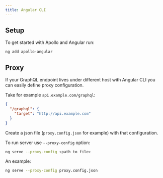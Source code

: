 ```yaml
---
title: Angular CLI
---
```


## Setup

To get started with Apollo and Angular run:

```bash
ng add apollo-angular
```

## Proxy

If your GraphQL endpoint lives under different host with Angular CLI you can easily define proxy configuration.

Take for example `api.example.com/graphql`:

```json
{
  "/graphql": {
    "target": "http://api.example.com"
  }
}
```

Create a json file (`proxy.config.json` for example) with that configuration.

To run server use `--proxy-config` option:

```bash
ng serve --proxy-config <path to file>
```

An example:

```bash
ng serve --proxy-config proxy.config.json
```

